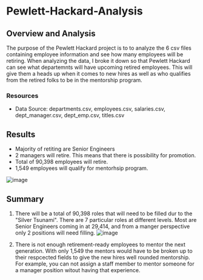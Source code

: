 # Pewlett-Hackard-Analysis

## Overview and Analysis
The purpose  of the Pewlett Hackard project is to to analyze the 6 csv files containing employee information and see how many employees will be retiring. When analyzing the data, I broke it down so that Pewlett Hackard can see what departemnts will have upcoming retired employees. This will give them a heads up when it comes to new hires as well as who qualifies from the retired folks to be in the mentorship program.

### Resources
- Data Source: departments.csv, employees.csv, salaries.csv, dept_manager.csv, dept_emp.csv, titles.csv

## Results
- Majority of retiting are Senior Engineers
- 2 managers will retire. This means that there is possibility for promotion.
- Total of 90,398 employees will retire.
- 1,549 employees will qualify for mentorhsip program.

![image](https://user-images.githubusercontent.com/98666281/164949515-878603b7-2105-4349-9cd0-60a454c300ed.png)

## Summary
1. There will be a total of 90,398 roles that will need to be filled dur to the "Silver Tsunami". There are 7 particular roles at different levels. Most are Senior Engineers coming in at 29,414, and from a manger perspective only 2 positions will need filling.
![image](https://user-images.githubusercontent.com/98666281/164949515-878603b7-2105-4349-9cd0-60a454c300ed.png)

2. There is not enough retirement-ready employees to mentor the next generation. With only 1,549 the mentors would have to be broken up to their respcected fields to give the new hires well rounded mentorship. For example, you can not assign a staff member to mentor someone for a manager position witout having that experience.
